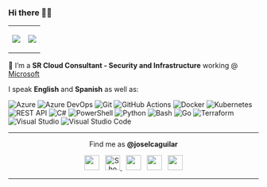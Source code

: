 ### Hi there 👋🎉

<!--
**joselcaguilar/joselcaguilar** is a ✨ _special_ ✨ repository because its `README.md` (this file) appears on your GitHub profile.

Here are some ideas to get you started:

- 🔭 I’m currently working on ...
- 🌱 I’m currently learning ...
- 👯 I’m looking to collaborate on ...
- 🤔 I’m looking for help with ...
- 💬 Ask me about ...
- 📫 How to reach me: ...
- 😄 Pronouns: ...
- ⚡ Fun fact: ...
-->
<p align="center">
<table>
  <tr>
    <td>
<p align="center"><a href="https://github.com/joselcaguilar?tab=repositories"><img src="https://github-readme-stats.vercel.app/api?username=joselcaguilar&count_private=true&show_icons=true&theme=react&hide_border=true&hide=stars" /></a></p>
    </td>
    <td>
<p align="center"><a href="https://github.com/joselcaguilar?tab=repositories"><img src="https://github-readme-stats.vercel.app/api/top-langs?username=joselcaguilar&count_private=true&theme=react&hide_border=true" /></a></p>
    </td>
  </tr>
</table>
</p>

🔭 I’m a **SR Cloud Consultant - Security and Infrastructure** working @ [Microsoft](https://microsoft.com)

I speak **English** and **Spanish** as well as:
<p>
  <img alt="Azure" src="https://img.shields.io/badge/-Azure-0089D6?style=flat-square&logo=microsoft-azure&logoColor=white" />
  <img alt="Azure DevOps" src="https://img.shields.io/badge/-Azure_DevOps-0078D7?style=flat-square&logo=azure-devops&logoColor=white" />
  <img alt="Git" src="https://img.shields.io/badge/-Git-F05032?style=flat-square&logo=git&logoColor=white" />
  <img alt="GitHub Actions" src="https://img.shields.io/badge/-Github_Actions-2088FF?style=flat-square&logo=github-actions&logoColor=white" />
  <img alt="Docker" src="https://img.shields.io/badge/-Docker-2496ED?style=flat-square&logo=docker&logoColor=white" />
  <img alt="Kubernetes" src="https://img.shields.io/badge/-Kubernetes-326CE5?style=flat-square&logo=kubernetes&logoColor=white" />
  <img alt="REST API" src="https://img.shields.io/badge/-REST_API-FF6C37?style=flat-square&logo=postman&logoColor=white" />
  <img alt="C#" src="https://img.shields.io/badge/-C_Sharp-239120?style=flat-square&logo=c-sharp&logoColor=white" />
  <img alt="PowerShell" src="https://img.shields.io/badge/-PowerShell-5391FE?style=flat-square&logo=PowerShell&logoColor=white" />
  <img alt="Python" src="https://img.shields.io/badge/-Python-3670A0?style=flat-square&logo=python&logoColor=ffdd54" />
  <img alt="Bash" src="https://img.shields.io/badge/-Bash-000000?style=flat-square&logo=gnu-bash&logoColor=white" />
  <img alt="Go" src="https://img.shields.io/badge/-Go-00ADD8?style=flat-square&logo=go&logoColor=white" />
  <img alt="Terraform" src="https://img.shields.io/badge/-Terraform-623CE4?style=flat-square&logo=terraform&logoColor=white" />
  <img alt="Visual Studio" src="https://img.shields.io/badge/-Visual_Studio-5C2D91?style=flat-square&logo=go&logoColor=white" />
  <img alt="Visual Studio Code" src="https://img.shields.io/badge/-Visual_Studio_Code-007ACC?style=flat-square&logo=visual-studio-code&logoColor=white" />
</p>

*******
<p align="center">
  Find me as <b>@joselcaguilar</b>
  <p align="center">
    <a href="https://linkedin.com/in/joselcaguilar"><img src="https://upload.wikimedia.org/wikipedia/commons/8/81/LinkedIn_icon.svg" height=30 /></a>
    &nbsp;
    <a href="https://x.com/JoseLCAguilar">
      <picture> 
        <source media="(prefers-color-scheme: dark)" srcset="https://upload.wikimedia.org/wikipedia/commons/0/0a/X_logo_2023_%28white%29.svg" height=30>
        <source media="(prefers-color-scheme: light)" srcset="https://upload.wikimedia.org/wikipedia/commons/c/ce/X_logo_2023.svg" height=30>
        <img alt="Shows the X black logo in light color mode and a white one in dark color mode.">
      </picture>
    </a>
    &nbsp;
    <a href="https://bsky.app/profile/social.joselcaguilar.com"><img src="https://upload.wikimedia.org/wikipedia/commons/7/7a/Bluesky_Logo.svg" height=30 /></a>
    &nbsp;
    <a rel="me" href="https://mastodon.social/@joselcaguilar"><img src="https://upload.wikimedia.org/wikipedia/commons/d/d5/Mastodon_logotype_%28simple%29_new_hue.svg" height=30 /></a>
    &nbsp;
    <a href="https://www.buymeacoffee.com/joselcaguilar"><img src="https://cdn.iconscout.com/icon/free/png-512/buymeacoffee-3521318-2944737.png" height=30 /></a>
  </p>
</p>

*******
